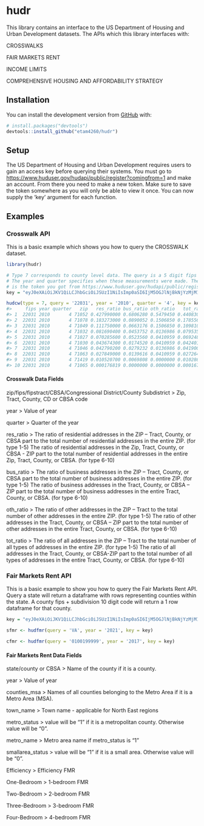 
<!-- README.md is generated from README.Rmd. Please edit that file -->

# hudr

<!-- badges: start -->
<!-- badges: end -->

This library contains an interface to the US Department of Housing and
Urban Development datasets. The APIs which this library interfaces with:

CROSSWALKS

FAIR MARKETS RENT

INCOME LIMITS

COMPREHENSIVE HOUSING AND AFFORDABILITY STRATEGY

## Installation

You can install the development version from
[GitHub](https://github.com/) with:

``` r
# install.packages("devtools")
devtools::install_github("etam4260/hudr")
```

## Setup

The US Department of Housing and Urban Development requires users to
gain an access key before querying their systems. You must go to
<https://www.huduser.gov/hudapi/public/register?comingfrom=1> and make
an account. From there you need to make a new token. Make sure to save
the token somewhere as you will only be able to view it once. You can
now supply the ‘key’ argument for each function.

## Examples

### Crosswalk API

This is a basic example which shows you how to query the CROSSWALK
dataset.

``` r
library(hudr)

# Type 7 corresponds to county level data. The query is a 5 digit fips code.
# The year and quarter specifies when these measurements were made. The key
# is the token you got from https://www.huduser.gov/hudapi/public/register?comingfrom=1
key = "eyJ0eXAiOiJKV1QiLCJhbGciOiJSUzI1NiIsImp0aSI6IjM5OGJlNjBkNjYzMjM1ZmE2NzQxYWY5ZmViM2QzMDBkNDY3NTliYjgzMzhmNjJiZTE3ZDc4MmE0YWNhYjU2ZmMyMTIxMjM1MjJkYTVjNzY1In0.eyJhdWQiOiI2IiwianRpIjoiMzk4YmU2MGQ2NjMyMzVmYTY3NDFhZjlmZWIzZDMwMGQ0Njc1OWJiODMzOGY2MmJlMTdkNzgyYTRhY2FiNTZmYzIxMjEyMzUyMmRhNWM3NjUiLCJpYXQiOjE2NDI5ODg1MTgsIm5iZiI6MTY0Mjk4ODUxOCwiZXhwIjoxOTU4NTIxMzE3LCJzdWIiOiIyOTA3NCIsInNjb3BlcyI6W119.Ke0N8s797ohuGArbGb7rAMsLKDAWqP6mdItM8KjFQjHDMn8NYBazD8WopijiezC4wgV-n4n41NW4tSivV8yVow"

hudcw(type = 7, query = '22031', year = '2010', quarter = '4', key = key)
#>     fips year quarter   zip   res_ratio bus_ratio oth_ratio   tot_ratio
#> 1  22031 2010       4 71052 0.427990000 0.6806280 0.5479450 0.440830000
#> 2  22031 2010       4 71078 0.183273000 0.0890052 0.1506850 0.178556000
#> 3  22031 2010       4 71049 0.111750000 0.0663176 0.1506850 0.109810000
#> 4  22031 2010       4 71032 0.081690400 0.0453752 0.0136986 0.079535000
#> 5  22031 2010       4 71027 0.070285600 0.0523560 0.0410959 0.069248100
#> 6  22031 2010       4 71030 0.043674300 0.0174520 0.0410959 0.042401900
#> 7  22031 2010       4 71046 0.042790200 0.0279232 0.0136986 0.041900100
#> 8  22031 2010       4 71063 0.027849000 0.0139616 0.0410959 0.027264400
#> 9  22031 2010       4 71419 0.010520700 0.0069808 0.0000000 0.010286900
#> 10 22031 2010       4 71065 0.000176819 0.0000000 0.0000000 0.000167266
```

#### Crosswalk Data Fields

zip/fips/fipstract/CBSA/Congressional District/County Subdistrict &gt;
Zip, Tract, County, CD or CBSA code

year &gt; Value of year

quarter &gt; Quarter of the year

res\_ratio &gt; The ratio of residential addresses in the ZIP – Tract,
County, or CBSA part to the total number of residential addresses in the
entire ZIP. (for type 1-5) The ratio of residential addresses in the
Zip, Tract, County, or CBSA - ZIP part to the total number of
residential addresses in the entire Zip, Tract, County, or CBSA. (for
type 6-10)

bus\_ratio &gt; The ratio of business addresses in the ZIP – Tract,
County, or CBSA part to the total number of business addresses in the
entire ZIP. (for type 1-5) The ratio of business addresses in the Tract,
County, or CBSA – ZIP part to the total number of business addresses in
the entire Tract, County, or CBSA. (for type 6-10)

oth\_ratio &gt; The ratio of other addresses in the ZIP – Tract to the
total number of other addresses in the entire ZIP. (for type 1-5) The
ratio of other addresses in the Tract, County, or CBSA – ZIP part to the
total number of other addresses in the entire Tract, County, or CBSA.
(for type 6-10)

tot\_ratio &gt; The ratio of all addresses in the ZIP – Tract to the
total number of all types of addresses in the entire ZIP. (for type 1-5)
The ratio of all addresses in the Tract, County, or CBSA-ZIP part to the
total number of all types of addresses in the entire Tract, County, or
CBSA. (for type 6-10)

### Fair Markets Rent API

This is a basic example to show you how to query the Fair Markets Rent
API. Query a state will return a dataframe with rows representing
counties within the state. A county fips + subdivision 10 digit code
will return a 1 row dataframe for that county.

``` r
key = "eyJ0eXAiOiJKV1QiLCJhbGciOiJSUzI1NiIsImp0aSI6IjM5OGJlNjBkNjYzMjM1ZmE2NzQxYWY5ZmViM2QzMDBkNDY3NTliYjgzMzhmNjJiZTE3ZDc4MmE0YWNhYjU2ZmMyMTIxMjM1MjJkYTVjNzY1In0.eyJhdWQiOiI2IiwianRpIjoiMzk4YmU2MGQ2NjMyMzVmYTY3NDFhZjlmZWIzZDMwMGQ0Njc1OWJiODMzOGY2MmJlMTdkNzgyYTRhY2FiNTZmYzIxMjEyMzUyMmRhNWM3NjUiLCJpYXQiOjE2NDI5ODg1MTgsIm5iZiI6MTY0Mjk4ODUxOCwiZXhwIjoxOTU4NTIxMzE3LCJzdWIiOiIyOTA3NCIsInNjb3BlcyI6W119.Ke0N8s797ohuGArbGb7rAMsLKDAWqP6mdItM8KjFQjHDMn8NYBazD8WopijiezC4wgV-n4n41NW4tSivV8yVow"

sfmr <- hudfmr(query = 'VA', year = '2021', key = key)

cfmr <- hudfmr(query = '0100199999', year = '2017', key = key)
```

#### Fair Markets Rent Data Fields

state/county or CBSA &gt; Name of the county if it is a county.

year &gt; Value of year

counties\_msa &gt; Names of all counties belonging to the Metro Area if
it is a Metro Area (MSA).

town\_name &gt; Town name - applicable for North East regions

metro\_status &gt; value will be “1” if it is a metropolitan county.
Otherwise value will be “0”.

metro\_name &gt; Metro area name if metro\_status is “1”

smallarea\_status &gt; value will be “1” if it is a small area.
Otherwise value will be “0”.

Efficiency &gt; Efficiency FMR

One-Bedroom &gt; 1-bedroom FMR

Two-Bedroom &gt; 2-bedroom FMR

Three-Bedroom &gt; 3-bedroom FMR

Four-Bedroom &gt; 4-bedroom FMR
